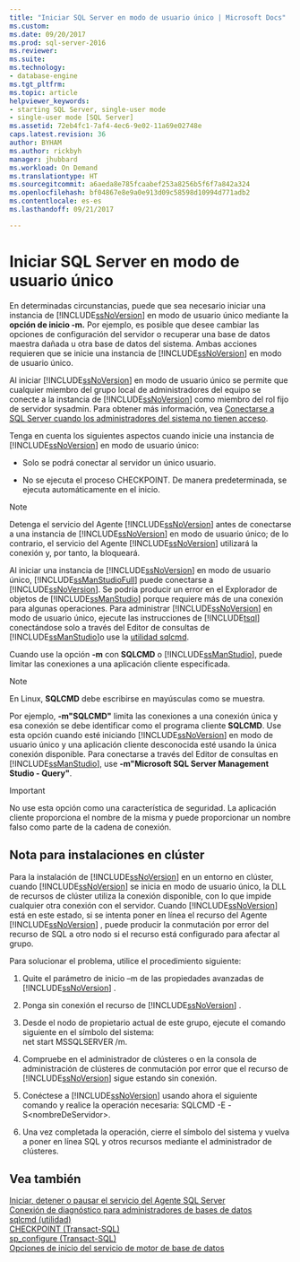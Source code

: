 ```yaml
---
title: "Iniciar SQL Server en modo de usuario único | Microsoft Docs"
ms.custom: 
ms.date: 09/20/2017
ms.prod: sql-server-2016
ms.reviewer: 
ms.suite: 
ms.technology:
- database-engine
ms.tgt_pltfrm: 
ms.topic: article
helpviewer_keywords:
- starting SQL Server, single-user mode
- single-user mode [SQL Server]
ms.assetid: 72eb4fc1-7af4-4ec6-9e02-11a69e02748e
caps.latest.revision: 36
author: BYHAM
ms.author: rickbyh
manager: jhubbard
ms.workload: On Demand
ms.translationtype: HT
ms.sourcegitcommit: a6aeda8e785fcaabef253a8256b5f6f7a842a324
ms.openlocfilehash: bf04867e8e9a0e913d09c58598d10994d771adb2
ms.contentlocale: es-es
ms.lasthandoff: 09/21/2017

---
```

# <a name="start-sql-server-in-single-user-mode"></a>Iniciar SQL Server en modo de usuario único
  En determinadas circunstancias, puede que sea necesario iniciar una instancia de [!INCLUDE[ssNoVersion](../../includes/ssnoversion-md.md)] en modo de usuario único mediante la **opción de inicio -m.** Por ejemplo, es posible que desee cambiar las opciones de configuración del servidor o recuperar una base de datos maestra dañada u otra base de datos del sistema. Ambas acciones requieren que se inicie una instancia de [!INCLUDE[ssNoVersion](../../includes/ssnoversion-md.md)] en modo de usuario único.  
  
 Al iniciar [!INCLUDE[ssNoVersion](../../includes/ssnoversion-md.md)] en modo de usuario único se permite que cualquier miembro del grupo local de administradores del equipo se conecte a la instancia de [!INCLUDE[ssNoVersion](../../includes/ssnoversion-md.md)] como miembro del rol fijo de servidor sysadmin. Para obtener más información, vea [Conectarse a SQL Server cuando los administradores del sistema no tienen acceso](../../database-engine/configure-windows/connect-to-sql-server-when-system-administrators-are-locked-out.md).  
  
 Tenga en cuenta los siguientes aspectos cuando inicie una instancia de [!INCLUDE[ssNoVersion](../../includes/ssnoversion-md.md)] en modo de usuario único:  
  
-   Solo se podrá conectar al servidor un único usuario.  
  
-   No se ejecuta el proceso CHECKPOINT. De manera predeterminada, se ejecuta automáticamente en el inicio.  
  
> [!NOTE]  
>  Detenga el servicio del Agente [!INCLUDE[ssNoVersion](../../includes/ssnoversion-md.md)] antes de conectarse a una instancia de [!INCLUDE[ssNoVersion](../../includes/ssnoversion-md.md)] en modo de usuario único; de lo contrario, el servicio del Agente [!INCLUDE[ssNoVersion](../../includes/ssnoversion-md.md)] utilizará la conexión y, por tanto, la bloqueará.  
  
Al iniciar una instancia de [!INCLUDE[ssNoVersion](../../includes/ssnoversion-md.md)] en modo de usuario único, [!INCLUDE[ssManStudioFull](../../includes/ssmanstudiofull-md.md)] puede conectarse a [!INCLUDE[ssNoVersion](../../includes/ssnoversion-md.md)]. Se podría producir un error en el Explorador de objetos de [!INCLUDE[ssManStudio](../../includes/ssmanstudio-md.md)] porque requiere más de una conexión para algunas operaciones. Para administrar [!INCLUDE[ssNoVersion](../../includes/ssnoversion-md.md)] en modo de usuario único, ejecute las instrucciones de [!INCLUDE[tsql](../../includes/tsql-md.md)] conectándose solo a través del Editor de consultas de [!INCLUDE[ssManStudio](../../includes/ssmanstudio-md.md)]o use la [utilidad sqlcmd](../../tools/sqlcmd-utility.md).  
  
Cuando use la opción **-m** con **SQLCMD** o [!INCLUDE[ssManStudio](../../includes/ssmanstudio-md.md)], puede limitar las conexiones a una aplicación cliente especificada. 

> [!NOTE]
> En Linux, **SQLCMD** debe escribirse en mayúsculas como se muestra.

Por ejemplo, **-m"SQLCMD"** limita las conexiones a una conexión única y esa conexión se debe identificar como el programa cliente **SQLCMD**. Use esta opción cuando esté iniciando [!INCLUDE[ssNoVersion](../../includes/ssnoversion-md.md)] en modo de usuario único y una aplicación cliente desconocida esté usando la única conexión disponible. Para conectarse a través del Editor de consultas en [!INCLUDE[ssManStudio](../../includes/ssmanstudio-md.md)], use **-m"Microsoft SQL Server Management Studio - Query"**.  
  
> [!IMPORTANT]  
>  No use esta opción como una característica de seguridad. La aplicación cliente proporciona el nombre de la misma y puede proporcionar un nombre falso como parte de la cadena de conexión.  
  
## <a name="note-for-clustered-installations"></a>Nota para instalaciones en clúster  
 Para la instalación de [!INCLUDE[ssNoVersion](../../includes/ssnoversion-md.md)] en un entorno en clúster, cuando [!INCLUDE[ssNoVersion](../../includes/ssnoversion-md.md)] se inicia en modo de usuario único, la DLL de recursos de clúster utiliza la conexión disponible, con lo que impide cualquier otra conexión con el servidor. Cuando [!INCLUDE[ssNoVersion](../../includes/ssnoversion-md.md)] está en este estado, si se intenta poner en línea el recurso del Agente [!INCLUDE[ssNoVersion](../../includes/ssnoversion-md.md)] , puede producir la conmutación por error del recurso de SQL a otro nodo si el recurso está configurado para afectar al grupo.  
  
 Para solucionar el problema, utilice el procedimiento siguiente:  
  
1.  Quite el parámetro de inicio –m de las propiedades avanzadas de [!INCLUDE[ssNoVersion](../../includes/ssnoversion-md.md)] .  
  
2.  Ponga sin conexión el recurso de [!INCLUDE[ssNoVersion](../../includes/ssnoversion-md.md)] .  
  
3.  Desde el nodo de propietario actual de este grupo, ejecute el comando siguiente en el símbolo del sistema:  
    net start MSSQLSERVER /m.  
  
4.  Compruebe en el administrador de clústeres o en la consola de administración de clústeres de conmutación por error que el recurso de [!INCLUDE[ssNoVersion](../../includes/ssnoversion-md.md)] sigue estando sin conexión.  
  
5.  Conéctese a [!INCLUDE[ssNoVersion](../../includes/ssnoversion-md.md)] usando ahora el siguiente comando y realice la operación necesaria: SQLCMD -E -S\<nombreDeServidor>.  
  
6.  Una vez completada la operación, cierre el símbolo del sistema y vuelva a poner en línea SQL y otros recursos mediante el administrador de clústeres.  
  
## <a name="see-also"></a>Vea también  
 [Iniciar, detener o pausar el servicio del Agente SQL Server](http://msdn.microsoft.com/library/c95a9759-dd30-4ab6-9ab0-087bb3bfb97c)   
 [Conexión de diagnóstico para administradores de bases de datos](../../database-engine/configure-windows/diagnostic-connection-for-database-administrators.md)   
 [sqlcmd (utilidad)](../../tools/sqlcmd-utility.md)   
 [CHECKPOINT &#40;Transact-SQL&#41;](../../t-sql/language-elements/checkpoint-transact-sql.md)   
 [sp_configure &#40;Transact-SQL&#41;](../../relational-databases/system-stored-procedures/sp-configure-transact-sql.md)   
 [Opciones de inicio del servicio de motor de base de datos](../../database-engine/configure-windows/database-engine-service-startup-options.md)  
  
  

